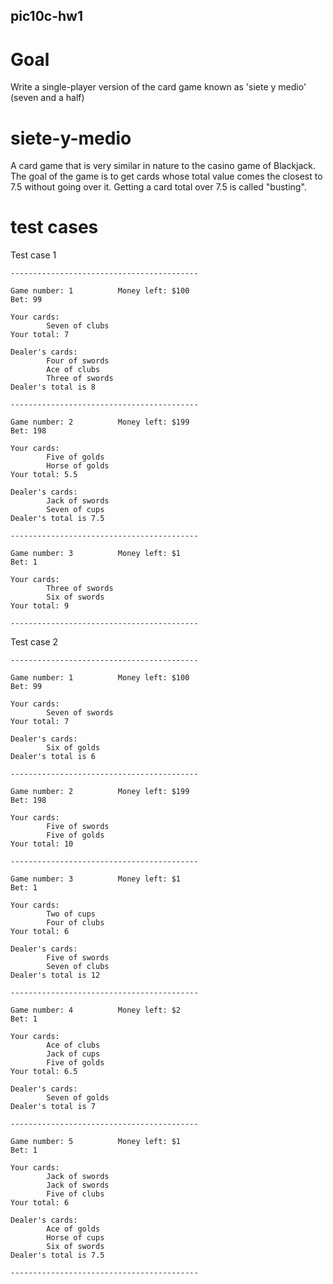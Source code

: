## pic10c-hw1
# Goal

Write a single-player version of the card game known as 'siete y medio' (seven and a half)

# siete-y-medio

A card game that is very similar in nature to the casino game of Blackjack. The goal of the game is to get cards whose total value comes the closest to 7.5 without going over it. Getting a card total over 7.5 is called "busting".

# test cases

Test case 1

```
------------------------------------------

Game number: 1          Money left: $100
Bet: 99

Your cards:
        Seven of clubs
Your total: 7

Dealer's cards: 
        Four of swords
        Ace of clubs
        Three of swords
Dealer's total is 8

------------------------------------------

Game number: 2          Money left: $199
Bet: 198

Your cards:
        Five of golds
        Horse of golds
Your total: 5.5

Dealer's cards: 
        Jack of swords
        Seven of cups
Dealer's total is 7.5

------------------------------------------

Game number: 3          Money left: $1
Bet: 1

Your cards:
        Three of swords
        Six of swords
Your total: 9

------------------------------------------

```


Test case 2

```
------------------------------------------

Game number: 1          Money left: $100
Bet: 99

Your cards:
        Seven of swords
Your total: 7

Dealer's cards: 
        Six of golds
Dealer's total is 6

------------------------------------------

Game number: 2          Money left: $199
Bet: 198

Your cards:
        Five of swords
        Five of golds
Your total: 10

------------------------------------------

Game number: 3          Money left: $1
Bet: 1

Your cards:
        Two of cups
        Four of clubs
Your total: 6

Dealer's cards: 
        Five of swords
        Seven of clubs
Dealer's total is 12

------------------------------------------

Game number: 4          Money left: $2
Bet: 1

Your cards:
        Ace of clubs
        Jack of cups
        Five of golds
Your total: 6.5

Dealer's cards: 
        Seven of golds
Dealer's total is 7

------------------------------------------

Game number: 5          Money left: $1
Bet: 1

Your cards:
        Jack of swords
        Jack of swords
        Five of clubs
Your total: 6

Dealer's cards: 
        Ace of golds
        Horse of cups
        Six of swords
Dealer's total is 7.5

------------------------------------------


```

